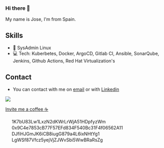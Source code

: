 ### Hi there 👋

My name is Jose, I'm from Spain.

## Skills

* :penguin: SysAdmin Linux
* :computer: Tech: Kuberbetes, Docker, ArgoCD, Gitlab CI, Ansible, SonarQube, Jenkins, Github Actions, Red Hat Virtualization's

## Contact

* You can contact with me on <a href="mailto:josel.azagra@pm.me?Subject=from%20github">email</a> or with <a href ="https://www.linkedin.com/in/joselazagra/" target="_blank">Linkedin</a>

<img align="center" src="https://github-readme-stats.vercel.app/api?username=AzagraMac&show_icons=true" />

<a href="https://www.paypal.com/paypalme/azagramac" target="_blank">Invite me a coffee :coffee: </a>


<img src="https://cdn3.emoji.gg/emojis/4586-bitcoin-logo.png" width="16" height="16" /> 1K7bU83Lw1LxzN2dKWrLrWjA51HDpfyzWm <br>
<img src="https://cdn3.emoji.gg/emojis/7675-ethereum.png" width="16" height="16" /> 0x9C4e7853cB77F57EFd834F540Bc31F4f06562A11 <br>
<img src="https://user-images.githubusercontent.com/571796/234834948-f111b72f-d0c4-458c-bcc2-83a436edfdf5.png" width="16" height="16" /> DJfiHJGmJK6iCB8iugG879a4L6ixNHtYg1 <br>
<img src="https://cdn3.emoji.gg/emojis/5455-litecoin.png" width="16" height="16" /> LgWSf87Vfcz5yejVjZJWvSbi5WwBRaRsZg
